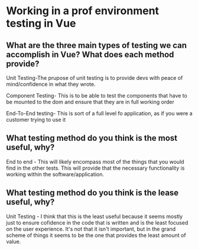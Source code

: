# Working in a prof environment testing in Vue


## What are the three main types of testing we can accomplish in Vue? What does each method provide?

Unit Testing-The prupose of unit testing is to provide devs with peace of mind/confidence in what they wrote. 

Component Testing- This is to be able to test the components that have to be mounted to the dom and ensure that they are in full working order 

End-To-End testing- This is sort of a full level fo application, as if you were a customer trying to use it

## What testing method do you think is the most useful, why? 

End to end - This will likely encompass most of the things that you would find in the other tests. This will provide that the necessary functionality is working within the software/application. 


## What testing method do you think is the lease useful, why? 

Unit Testing - I think that this is the least useful because it seems mostly just to ensure cofidence in the code that is written and is the least focused on the user experience. It's not that it isn't important, but in the grand scheme of things it seems to be the one that provides the least amount of value. 